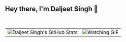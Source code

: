 ## Hey there, I'm Daljeet Singh 👋
<!--
**djtsingh/djtsingh** is a ✨ _special_ ✨ repository because its `README.md` (this file) appears on your GitHub profile.

Here are some ideas to get you started:

- 🔭 I’m currently working on ...
- 🌱 I’m currently learning ...
- 👯 I’m looking to collaborate on ...
- 🤔 I’m looking for help with ...
- 💬 Ask me about ...
- 📫 How to reach me: ...
- 😄 Pronouns: ...
- ⚡ Fun fact: ...
-->
<br>
<table align="center">
  <tr>
    <td>
      <img 
        src="https://gitstats-neon.vercel.app/api?username=djtsingh&show_icons=true&count_private=true&include_all_commits=true&hide_title=true&hide_border=true&hide_rank=true&text_color=e59b4f&icon_color=48ACF0&bg_color=00000000&show=prs_merged" 
        alt="Daljeet Singh's GitHub Stats"
      />
    </td>
    <td>
      <img 
        src="https://media1.tenor.com/m/l_tQP6gd9AYAAAAd/hbo-watching.gif" 
        alt="Watching GIF"
      />
    </td>
  </tr>
</table>
